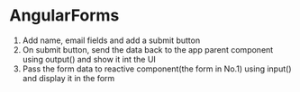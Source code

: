 # AngularForms

1. Add name, email fields and add a submit button
2. On submit button, send the data back to the app parent component using output() and show it int the UI
3. Pass the form data to reactive component(the form in No.1) using input() and display it in the form
